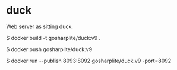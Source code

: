 # duck
Web server as sitting duck.

$ docker build -t gosharplite/duck:v9 .

$ docker push gosharplite/duck:v9

$ docker run --publish 8093:8092 gosharplite/duck:v9 -port=8092
